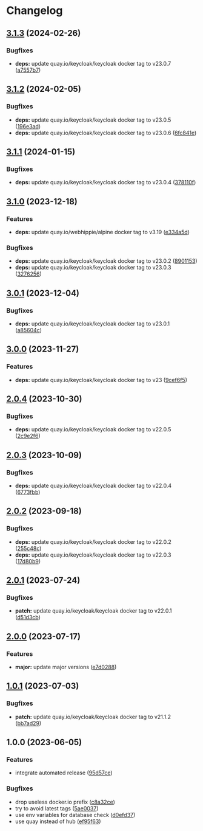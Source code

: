 # Changelog

## [3.1.3](https://github.com/kustomhippie/keycloak/compare/v3.1.2...v3.1.3) (2024-02-26)


### Bugfixes

* **deps:** update quay.io/keycloak/keycloak docker tag to v23.0.7 ([a7557b7](https://github.com/kustomhippie/keycloak/commit/a7557b79935d86dd31e5887fcc1d7efa9e6ae212))

## [3.1.2](https://github.com/kustomhippie/keycloak/compare/v3.1.1...v3.1.2) (2024-02-05)


### Bugfixes

* **deps:** update quay.io/keycloak/keycloak docker tag to v23.0.5 ([196e3ad](https://github.com/kustomhippie/keycloak/commit/196e3ad40c886d5ad24d047426b7e0739c41f859))
* **deps:** update quay.io/keycloak/keycloak docker tag to v23.0.6 ([6fc841e](https://github.com/kustomhippie/keycloak/commit/6fc841ea6dd8c8263737686a9eb9942619140770))

## [3.1.1](https://github.com/kustomhippie/keycloak/compare/v3.1.0...v3.1.1) (2024-01-15)


### Bugfixes

* **deps:** update quay.io/keycloak/keycloak docker tag to v23.0.4 ([378110f](https://github.com/kustomhippie/keycloak/commit/378110f19700caa674e0e3b6ac33ff357a55d07f))

## [3.1.0](https://github.com/kustomhippie/keycloak/compare/v3.0.1...v3.1.0) (2023-12-18)


### Features

* **deps:** update quay.io/webhippie/alpine docker tag to v3.19 ([e334a5d](https://github.com/kustomhippie/keycloak/commit/e334a5d9c07d829edeaf0f7ed67b1e2ab51290e1))


### Bugfixes

* **deps:** update quay.io/keycloak/keycloak docker tag to v23.0.2 ([8901153](https://github.com/kustomhippie/keycloak/commit/89011538cf5952f32f66d20f0e2ff34084f164ff))
* **deps:** update quay.io/keycloak/keycloak docker tag to v23.0.3 ([3276256](https://github.com/kustomhippie/keycloak/commit/3276256c8445e42c19bcd93b7a3ab31fc164db33))

## [3.0.1](https://github.com/kustomhippie/keycloak/compare/v3.0.0...v3.0.1) (2023-12-04)


### Bugfixes

* **deps:** update quay.io/keycloak/keycloak docker tag to v23.0.1 ([a85604c](https://github.com/kustomhippie/keycloak/commit/a85604c9f5ebc6ee9e64b4e42297d8b1ccbf967c))

## [3.0.0](https://github.com/kustomhippie/keycloak/compare/v2.0.4...v3.0.0) (2023-11-27)


### Features

* **deps:** update quay.io/keycloak/keycloak docker tag to v23 ([9cef6f5](https://github.com/kustomhippie/keycloak/commit/9cef6f5c48645ef916d55be44c09c821ee681570))

## [2.0.4](https://github.com/kustomhippie/keycloak/compare/v2.0.3...v2.0.4) (2023-10-30)


### Bugfixes

* **deps:** update quay.io/keycloak/keycloak docker tag to v22.0.5 ([2c9e2f6](https://github.com/kustomhippie/keycloak/commit/2c9e2f6fb97aec4bb75e7382a8411453ea25fb4d))

## [2.0.3](https://github.com/kustomhippie/keycloak/compare/v2.0.2...v2.0.3) (2023-10-09)


### Bugfixes

* **deps:** update quay.io/keycloak/keycloak docker tag to v22.0.4 ([6773fbb](https://github.com/kustomhippie/keycloak/commit/6773fbb065b1b2790d6ba38498f38e0e055a1708))

## [2.0.2](https://github.com/kustomhippie/keycloak/compare/v2.0.1...v2.0.2) (2023-09-18)


### Bugfixes

* **deps:** update quay.io/keycloak/keycloak docker tag to v22.0.2 ([255c48c](https://github.com/kustomhippie/keycloak/commit/255c48c5b21337ca5ad9b5b2dd118f1625c4c04f))
* **deps:** update quay.io/keycloak/keycloak docker tag to v22.0.3 ([17d80b9](https://github.com/kustomhippie/keycloak/commit/17d80b95a26dad3a72d72f4e8564728bd5446a64))

## [2.0.1](https://github.com/kustomhippie/keycloak/compare/v2.0.0...v2.0.1) (2023-07-24)


### Bugfixes

* **patch:** update quay.io/keycloak/keycloak docker tag to v22.0.1 ([d51d3cb](https://github.com/kustomhippie/keycloak/commit/d51d3cb013a703f717e1be42e4ba6074fd54bbbe))

## [2.0.0](https://github.com/kustomhippie/keycloak/compare/v1.0.1...v2.0.0) (2023-07-17)


### Features

* **major:** update major versions ([e7d0288](https://github.com/kustomhippie/keycloak/commit/e7d0288b1ed269e94acc6cb06aa6697abb08e654))

## [1.0.1](https://github.com/kustomhippie/keycloak/compare/v1.0.0...v1.0.1) (2023-07-03)


### Bugfixes

* **patch:** update quay.io/keycloak/keycloak docker tag to v21.1.2 ([bb7ad29](https://github.com/kustomhippie/keycloak/commit/bb7ad295f40da5e33e62559b032086aba3348445))

## 1.0.0 (2023-06-05)


### Features

* integrate automated release ([95d57ce](https://github.com/kustomhippie/keycloak/commit/95d57ce4006013794b3606b9b087bcbf0497a609))


### Bugfixes

* drop useless docker.io prefix ([c8a32ce](https://github.com/kustomhippie/keycloak/commit/c8a32ce5047ca8bbb94675a640297deb18ebf91e))
* try to avoid latest tags ([5ae0037](https://github.com/kustomhippie/keycloak/commit/5ae0037a4c8edad053030893927f0f753dd55e48))
* use env variables for database check ([d0efd37](https://github.com/kustomhippie/keycloak/commit/d0efd37e613b4c668a96a3c970f7c7dcb21b8226))
* use quay instead of hub ([ef95f63](https://github.com/kustomhippie/keycloak/commit/ef95f63aa1f2e6decf6564f51f5a32ab0f1ae222))
